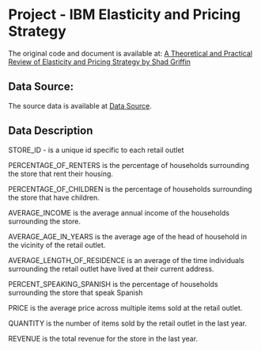 # Project - IBM Elasticity and Pricing Strategy
The original code and document is available at: [
A Theoretical and Practical Review of Elasticity and Pricing Strategy by Shad Griffin](https://dataplatform.cloud.ibm.com/exchange/public/entry/view/cf94e708b8f4b058e8a932eddc1a9564?context=cpdaas)
## Data Source:
The source data is available at [Data Source](https://raw.githubusercontent.com/shadgriffin/Pricing_Tutorial/master/RETAIL_DATA.csv).

## Data Description
STORE_ID - is a unique id specific to each retail outlet

PERCENTAGE_OF_RENTERS is the percentage of households surrounding the store that rent their housing.

PERCENTAGE_OF_CHILDREN is the percentage of households surrounding the store that have children.

AVERAGE_INCOME is the average annual income of the households surrounding the store.

AVERAGE_AGE_IN_YEARS is the average age of the head of household in the vicinity of the retail outlet.

AVERAGE_LENGTH_OF_RESIDENCE is an average of the time individuals surrounding the retail outlet have lived at their current address.

PERCENT_SPEAKING_SPANISH is the percentage of households surrounding the store that speak Spanish

PRICE is the average price across multiple items sold at the retail outlet.

QUANTITY is the number of items sold by the retail outlet in the last year.

REVENUE is the total revenue for the store in the last year.